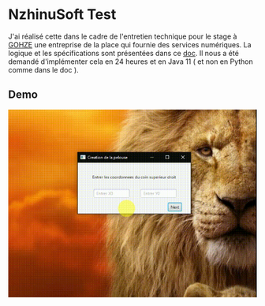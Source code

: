 # NzhinuSoft Test

J'ai réalisé cette dans le cadre de l'entretien technique pour le stage à [ GOHZE](https://gohze.org/) une entreprise de la place qui fournie des services numériques. La logique et les spécifications sont présentées dans ce [doc](specifications/cmr_entretien_technique_tondeuse.pdf). Il nous a été demandé d'implémenter cela en 24 heures et en Java 11 ( et non en Python comme dans le doc ).
## Demo
<img src="images/tondeuse.gif"/>
